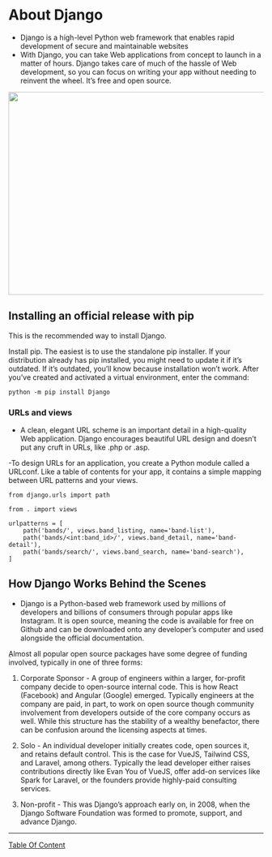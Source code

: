 # About Django
- Django is a high-level Python web framework that enables rapid development of secure and maintainable websites
- With Django, you can take Web applications from concept to launch in a matter of hours. Django takes care of much of the hassle of Web development, so you can focus on writing your app without needing to reinvent the wheel. It’s free and open source.

<img src="https://fiverr-res.cloudinary.com/images/q_auto,f_auto/gigs/148539243/original/1e851d0838d750357906c41b58eadf2f3b6364ec/make-your-python-django-project-with-postgresql.jpg" width="900px" height="400px">

## Installing an official release with pip
This is the recommended way to install Django.

Install pip. The easiest is to use the standalone pip installer. If your distribution already has pip installed, you might need to update it if it’s outdated. If it’s outdated, you’ll know because installation won’t work.
After you’ve created and activated a virtual environment, enter the command:

```
python -m pip install Django
```
### URLs and views

- A clean, elegant URL scheme is an important detail in a high-quality Web application. Django encourages beautiful URL design and doesn’t put any cruft in URLs, like .php or .asp.

-To design URLs for an application, you create a Python module called a URLconf. Like a table of contents for your app, it contains a simple mapping between URL patterns and your views.

```
from django.urls import path

from . import views

urlpatterns = [
    path('bands/', views.band_listing, name='band-list'),
    path('bands/<int:band_id>/', views.band_detail, name='band-detail'),
    path('bands/search/', views.band_search, name='band-search'),
]
```

## How Django Works Behind the Scenes
- Django is a Python-based web framework used by millions of developers and billions of consumers through popular apps like Instagram. It is open source, meaning the code is available for free on Github and can be downloaded onto any developer’s computer and used alongside the official documentation.

ِAlmost all popular open source packages have some degree of funding involved, typically in one of three forms:

1) Corporate Sponsor - A group of engineers within a larger, for-profit company decide to open-source internal code. This is how React (Facebook) and Angular (Google) emerged. Typically engineers at the company are paid, in part, to work on open source though community involvement from developers outside of the core company occurs as well. While this structure has the stability of a wealthy benefactor, there can be confusion around the licensing aspects at times.

2) Solo - An individual developer initially creates code, open sources it, and retains default control. This is the case for VueJS, Tailwind CSS, and Laravel, among others. Typically the lead developer either raises contributions directly like Evan You of VueJS, offer add-on services like Spark for Laravel, or the founders provide highly-paid consulting services.

3) Non-profit - This was Django’s approach early on, in 2008, when the Django Software Foundation was formed to promote, support, and advance Django.


---------------------------------------------------------------


[Table Of Content](https://github.com/omarXzain/401-reading-notes)





